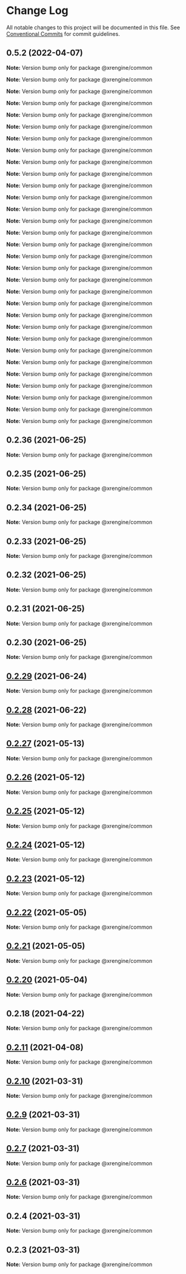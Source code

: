 # Change Log

All notable changes to this project will be documented in this file.
See [Conventional Commits](https://conventionalcommits.org) for commit guidelines.

## 0.5.2 (2022-04-07)

**Note:** Version bump only for package @xrengine/common







**Note:** Version bump only for package @xrengine/common







**Note:** Version bump only for package @xrengine/common







**Note:** Version bump only for package @xrengine/common







**Note:** Version bump only for package @xrengine/common







**Note:** Version bump only for package @xrengine/common







**Note:** Version bump only for package @xrengine/common







**Note:** Version bump only for package @xrengine/common







**Note:** Version bump only for package @xrengine/common







**Note:** Version bump only for package @xrengine/common







**Note:** Version bump only for package @xrengine/common







**Note:** Version bump only for package @xrengine/common







**Note:** Version bump only for package @xrengine/common







**Note:** Version bump only for package @xrengine/common







**Note:** Version bump only for package @xrengine/common







**Note:** Version bump only for package @xrengine/common







**Note:** Version bump only for package @xrengine/common







**Note:** Version bump only for package @xrengine/common







**Note:** Version bump only for package @xrengine/common







**Note:** Version bump only for package @xrengine/common







**Note:** Version bump only for package @xrengine/common







**Note:** Version bump only for package @xrengine/common







**Note:** Version bump only for package @xrengine/common







**Note:** Version bump only for package @xrengine/common







**Note:** Version bump only for package @xrengine/common







**Note:** Version bump only for package @xrengine/common







**Note:** Version bump only for package @xrengine/common







**Note:** Version bump only for package @xrengine/common







**Note:** Version bump only for package @xrengine/common







**Note:** Version bump only for package @xrengine/common







**Note:** Version bump only for package @xrengine/common





## 0.2.36 (2021-06-25)

**Note:** Version bump only for package @xrengine/common





## 0.2.35 (2021-06-25)

**Note:** Version bump only for package @xrengine/common





## 0.2.34 (2021-06-25)

**Note:** Version bump only for package @xrengine/common





## 0.2.33 (2021-06-25)

**Note:** Version bump only for package @xrengine/common





## 0.2.32 (2021-06-25)

**Note:** Version bump only for package @xrengine/common





## 0.2.31 (2021-06-25)

**Note:** Version bump only for package @xrengine/common





## 0.2.30 (2021-06-25)

**Note:** Version bump only for package @xrengine/common





## [0.2.29](https://github.com/XRFoundation/XREngine/compare/v0.2.28...v0.2.29) (2021-06-24)

**Note:** Version bump only for package @xrengine/common





## [0.2.28](https://github.com/XRFoundation/XREngine/compare/v0.2.27...v0.2.28) (2021-06-22)

**Note:** Version bump only for package @xrengine/common





## [0.2.27](https://github.com/XRFoundation/XREngine/compare/v0.2.26...v0.2.27) (2021-05-13)

**Note:** Version bump only for package @xrengine/common





## [0.2.26](https://github.com/XRFoundation/XREngine/compare/v0.2.24...v0.2.26) (2021-05-12)

**Note:** Version bump only for package @xrengine/common





## [0.2.25](https://github.com/XRFoundation/XREngine/compare/v0.2.24...v0.2.25) (2021-05-12)

**Note:** Version bump only for package @xrengine/common





## [0.2.24](https://github.com/XRFoundation/XREngine/compare/v0.2.23...v0.2.24) (2021-05-12)

**Note:** Version bump only for package @xrengine/common





## [0.2.23](https://github.com/XRFoundation/XREngine/compare/v0.2.22...v0.2.23) (2021-05-12)

**Note:** Version bump only for package @xrengine/common





## [0.2.22](https://github.com/XRFoundation/XREngine/compare/v0.2.21...v0.2.22) (2021-05-05)

**Note:** Version bump only for package @xrengine/common





## [0.2.21](https://github.com/xrengine/xrengine/compare/v0.2.20...v0.2.21) (2021-05-05)

**Note:** Version bump only for package @xrengine/common





## [0.2.20](https://github.com/xrengine/xrengine/compare/v0.2.18...v0.2.20) (2021-05-04)

**Note:** Version bump only for package @xrengine/common





## 0.2.18 (2021-04-22)

**Note:** Version bump only for package @xrengine/common





## [0.2.11](https://github.com/XRFoundation/XREngine/compare/v0.2.10...v0.2.11) (2021-04-08)

**Note:** Version bump only for package @xrengine/common





## [0.2.10](https://github.com/XRFoundation/XREngine/compare/v0.2.9...v0.2.10) (2021-03-31)

**Note:** Version bump only for package @xrengine/common





## [0.2.9](https://github.com/XRFoundation/XREngine/compare/v0.2.8...v0.2.9) (2021-03-31)

**Note:** Version bump only for package @xrengine/common





## [0.2.7](https://github.com/XRFoundation/XREngine/compare/v0.2.6...v0.2.7) (2021-03-31)

**Note:** Version bump only for package @xrengine/common





## [0.2.6](https://github.com/XRFoundation/XREngine/compare/v0.2.5...v0.2.6) (2021-03-31)

**Note:** Version bump only for package @xrengine/common





## 0.2.4 (2021-03-31)

**Note:** Version bump only for package @xrengine/common





## 0.2.3 (2021-03-31)

**Note:** Version bump only for package @xrengine/common
